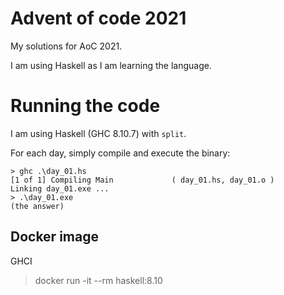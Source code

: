 # Advent of code 2021

My solutions for AoC 2021.

I am using Haskell as I am learning the language.  

# Running the code

I am using Haskell (GHC 8.10.7) with `split`.

For each day, simply compile and execute the binary:
```
> ghc .\day_01.hs
[1 of 1] Compiling Main             ( day_01.hs, day_01.o )
Linking day_01.exe ...
> .\day_01.exe
(the answer)
```

## Docker image

GHCI
> docker run -it --rm haskell:8.10
